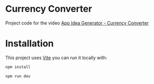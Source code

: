 # Currency Converter

Project code for the video [App Idea Generator - Currency Converter](https://youtu.be/ilrXKcPVE_o)

# Installation

This project uses [Vite](https://vitejs.dev/) you can run it locally with:

```sh
npm install

npm run dev
```
